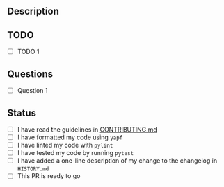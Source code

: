 ## Description

<!-- Provide a brief description of the PR's purpose here. -->

## TODO

<!-- Notable points that this PR has either accomplished or will accomplish. -->

- [ ] TODO 1

## Questions

<!-- Any concerns or points of confusion? -->

- [ ] Question 1

## Status

- [ ] I have read the guidelines in [CONTRIBUTING.md](https://github.com/itsdawei/dynamically_programmed/blob/master/CONTRIBUTING.md)
- [ ] I have formatted my code using `yapf`
- [ ] I have linted my code with `pylint`
- [ ] I have tested my code by running `pytest`
- [ ] I have added a one-line description of my change to the changelog in `HISTORY.md`
- [ ] This PR is ready to go

